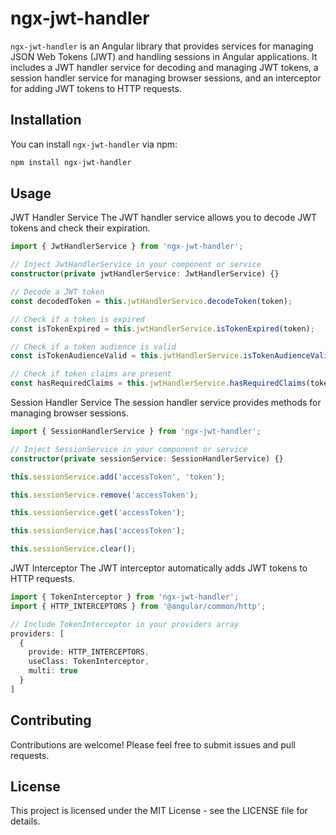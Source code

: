 # ngx-jwt-handler

`ngx-jwt-handler` is an Angular library that provides services for managing JSON Web Tokens (JWT) and handling sessions in Angular applications. It includes a JWT handler service for decoding and managing JWT tokens, a session handler service for managing browser sessions, and an interceptor for adding JWT tokens to HTTP requests.

## Installation

You can install `ngx-jwt-handler` via npm:

```bash
npm install ngx-jwt-handler
```

## Usage

JWT Handler Service
The JWT handler service allows you to decode JWT tokens and check their expiration.

```typescript
import { JwtHandlerService } from 'ngx-jwt-handler';

// Inject JwtHandlerService in your component or service
constructor(private jwtHandlerService: JwtHandlerService) {}

// Decode a JWT token
const decodedToken = this.jwtHandlerService.decodeToken(token);

// Check if a token is expired
const isTokenExpired = this.jwtHandlerService.isTokenExpired(token);

// Check if a token audience is valid
const isTokenAudienceValid = this.jwtHandlerService.isTokenAudienceValid(token, audience);

// Check if token claims are present
const hasRequiredClaims = this.jwtHandlerService.hasRequiredClaims(token, claims[]);

```

Session Handler Service
The session handler service provides methods for managing browser sessions.

```typescript
import { SessionHandlerService } from 'ngx-jwt-handler';

// Inject SessionService in your component or service
constructor(private sessionService: SessionHandlerService) {}

this.sessionService.add('accessToken', 'token');

this.sessionService.remove('accessToken');

this.sessionService.get('accessToken');

this.sessionService.has('accessToken');

this.sessionService.clear();

```

JWT Interceptor
The JWT interceptor automatically adds JWT tokens to HTTP requests.

```typescript
import { TokenInterceptor } from 'ngx-jwt-handler';
import { HTTP_INTERCEPTORS } from '@angular/common/http';

// Include TokenInterceptor in your providers array
providers: [
  {
    provide: HTTP_INTERCEPTORS,
    useClass: TokenInterceptor,
    multi: true
  }
]

```

## Contributing

Contributions are welcome! Please feel free to submit issues and pull requests.

## License

This project is licensed under the MIT License - see the LICENSE file for details.
